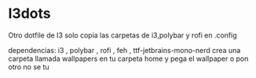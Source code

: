 # I3dots
Otro dotfile de I3
solo copia las carpetas de i3,polybar y rofi en .config 

dependencias: 
i3 , polybar , rofi , feh , ttf-jetbrains-mono-nerd
crea una carpeta llamada wallpapers en tu carpeta home y pega el wallpaper o pon otro no se tu

